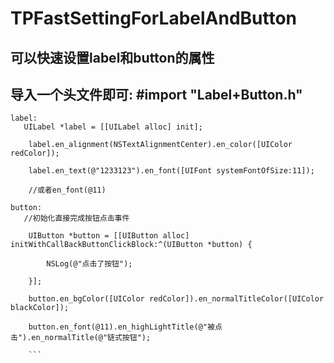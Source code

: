 # TPFastSettingForLabelAndButton
## 可以快速设置label和button的属性
## 导入一个头文件即可: #import "Label+Button.h"
```
label:
   UILabel *label = [[UILabel alloc] init];
   
    label.en_alignment(NSTextAlignmentCenter).en_color([UIColor redColor]);
    
    label.en_text(@"1233123").en_font([UIFont systemFontOfSize:11]);
    
    //或者en_font(@11)
    
button:
   //初始化直接完成按钮点击事件
   
    UIButton *button = [[UIButton alloc] initWithCallBackButtonClickBlock:^(UIButton *button) {
    
        NSLog(@"点击了按钮");
        
    }];
   
    button.en_bgColor([UIColor redColor]).en_normalTitleColor([UIColor blackColor]);
    
    button.en_font(@11).en_highLightTitle(@"被点击").en_normalTitle(@"链式按钮");
    
    ```
    
